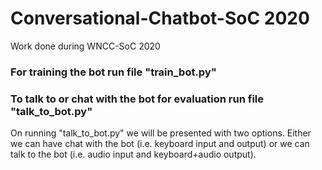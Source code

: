 # Conversational-Chatbot-SoC 2020
Work done during WNCC-SoC 2020
<h3> For training the bot run file "train_bot.py" </h3><h3> To talk to or chat with the bot for evaluation run file "talk_to_bot.py" </h3><p> On running "talk_to_bot.py" we will be presented with two options. Either we can have chat with the bot (i.e. keyboard input and output) or we can talk to the bot (i.e. audio input and keyboard+audio output). </p>
